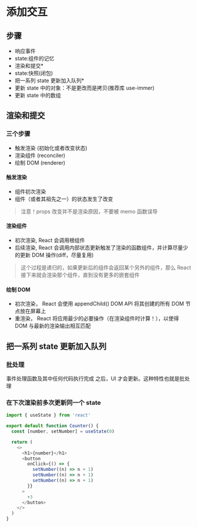 # 添加交互

## 步骤

- 响应事件
- state:组件的记忆
- 渲染和提交\*
- state:快照(闭包)
- 把一系列 state 更新加入队列\*
- 更新 state 中的对象：不是更改而是拷贝(推荐库 use-immer)
- 更新 state 中的数组

## 渲染和提交

### 三个步骤

- 触发渲染 (初始化或者改变状态)
- 渲染组件 (reconciler)
- 绘制 DOM (renderer)

#### 触发渲染

- 组件初次渲染
- 组件（或者其祖先之一）的状态发生了改变

> 注意！props 改变并不是渲染原因，不要被 memo 函数误导

#### 渲染组件

- 初次渲染, React 会调用根组件
- 后续渲染, React 会调用内部状态更新触发了渲染的函数组件，并计算尽量少的更新 DOM 操作(diff，尽量复用)

> 这个过程是递归的，如果更新后的组件会返回某个另外的组件，那么 React 接下来就会渲染那个组件，直到没有更多的嵌套组件

#### 绘制 DOM

- 初次渲染， React 会使用 appendChild() DOM API 将其创建的所有 DOM 节点放在屏幕上
- 重渲染， React 将应用最少的必要操作（在渲染组件时计算！），以使得 DOM 与最新的渲染输出相互匹配

## 把一系列 state 更新加入队列

### 批处理

事件处理函数及其中任何代码执行完成 之后，UI 才会更新。这种特性也就是批处理

### 在下次渲染前多次更新同一个 state

```js
import { useState } from 'react'

export default function Counter() {
  const [number, setNumber] = useState(0)

  return (
    <>
      <h1>{number}</h1>
      <button
        onClick={() => {
          setNumber((n) => n + 1)
          setNumber((n) => n + 1)
          setNumber((n) => n + 1)
        }}
      >
        +3
      </button>
    </>
  )
}
```
